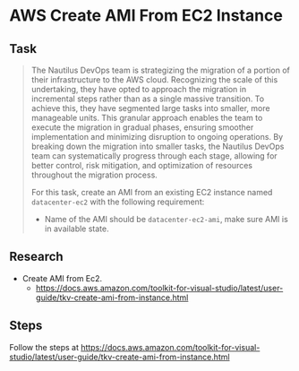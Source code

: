 # AWS Create AMI From EC2 Instance

## Task

> The Nautilus DevOps team is strategizing the migration of a portion of their infrastructure to the AWS cloud. Recognizing the scale of this undertaking, they have opted to approach the migration in incremental steps rather than as a single massive transition. To achieve this, they have segmented large tasks into smaller, more manageable units. This granular approach enables the team to execute the migration in gradual phases, ensuring smoother implementation and minimizing disruption to ongoing operations. By breaking down the migration into smaller tasks, the Nautilus DevOps team can systematically progress through each stage, allowing for better control, risk mitigation, and optimization of resources throughout the migration process.
>
> For this task, create an AMI from an existing EC2 instance named `datacenter-ec2` with the following requirement:
> * Name of the AMI should be `datacenter-ec2-ami`, make sure AMI is in available state.

## Research

* Create AMI from Ec2.
  * https://docs.aws.amazon.com/toolkit-for-visual-studio/latest/user-guide/tkv-create-ami-from-instance.html

## Steps

Follow the steps at https://docs.aws.amazon.com/toolkit-for-visual-studio/latest/user-guide/tkv-create-ami-from-instance.html